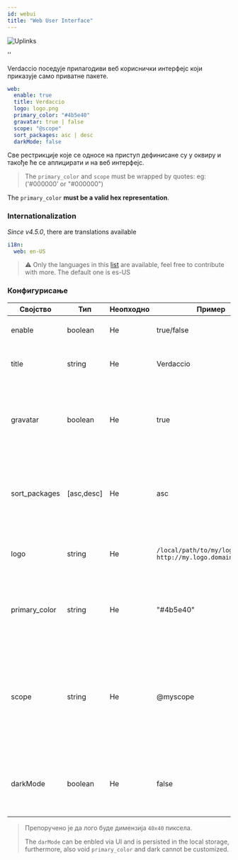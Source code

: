 ```yaml
---
id: webui
title: "Web User Interface"
---
```


![Uplinks](https://user-images.githubusercontent.com/558752/52916111-fa4ba980-32db-11e9-8a64-f4e06eb920b3.png)

<div id="codefund">''</div>

Verdaccio поседује прилагодиви веб кориснички интерфејс који приказује само приватне пакете.

```yaml
web:
  enable: true
  title: Verdaccio
  logo: logo.png
  primary_color: "#4b5e40"
  gravatar: true | false
  scope: "@scope"
  sort_packages: asc | desc
  darkMode: false
```

Све рестрикције које се односе на приступ дефинисане су у оквиру  и такође ће се аплицирати и на веб интерфејс.</p> 

> The `primary_color` and `scope` must be wrapped by quotes: eg: ('#000000' or "#000000")

The `primary_color` **must be a valid hex representation**.

### Internationalization

*Since v4.5.0*, there are translations available

```yaml
i18n:
  web: en-US  
```

> ⚠️ Only the languages in this [list](https://github.com/verdaccio/ui/tree/master/i18n/translations) are available, feel free to contribute with more. The default one is es-US

### Конфигурисање

| Својство      | Тип        | Неопходно | Пример                                                        | Подршка       | Опис                                                                                                                     |
| ------------- | ---------- | --------- | ------------------------------------------------------------- | ------------- | ------------------------------------------------------------------------------------------------------------------------ |
| enable        | boolean    | Не        | true/false                                                    | all           | дозвољава приказ веб интерфејса                                                                                          |
| title         | string     | Не        | Verdaccio                                                     | all           | Опис наслова HTML заглавља                                                                                               |
| gravatar      | boolean    | Не        | true                                                          | `>v4`      | Gravatar-и ће бити генерисани у позадини, ако је ово својство омогућено                                                  |
| sort_packages | [asc,desc] | Не        | asc                                                           | `>v4`      | По правилу, приватни пакети су сортирани по растућем редоследу                                                           |
| logo          | string     | Не        | `/local/path/to/my/logo.png` `http://my.logo.domain/logo.png` | all           | URI где се лого налази (лого за header)                                                                                  |
| primary_color | string     | Не        | "#4b5e40"                                                     | `>4`       | The primary color to use throughout the UI (header, etc)                                                                 |
| scope         | string     | Не        | @myscope                                                      | `>v3.x`    | If you're using this registry for a specific module scope, specify that scope to set it in the webui instructions header |
| darkMode      | boolean    | Не        | false                                                         | `>=v4.6.0` | This mode is an special theme for those want to live in the dark side                                                    |

> Препоручено је да лого буде димензија `40x40` пиксела.
> 
> The `darMode` can be enbled via UI and is persisted in the local storage, furthermore, also void `primary_color` and dark cannot be customized.